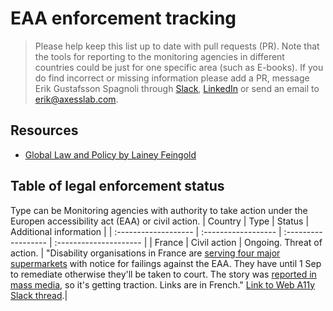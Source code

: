 # EAA enforcement tracking
> Please help keep this list up to date with pull requests (PR).
> Note that the tools for reporting to the monitoring agencies in different countries could be just for one specific area (such as E-books). If you do find incorrect or missing information please add a PR, message Erik Gustafsson Spagnoli through [Slack](http://web-a11y.slack.com/), [LinkedIn](http://a11y.se/) or send an email to [erik@axesslab.com](mailto:erik@axesslab.com).

## Resources
- [Global Law and Policy by Lainey Feingold](https://www.lflegal.com/global-law-and-policy/)

## Table of legal enforcement status
Type can be Monitoring agencies with authority to take action under the Europen accessibility act (EAA) or civil action.
| Country              | Type                |  Status              | Additional information |
| :------------------- | :------------------ |  :------------------ | :--------------------- |
| France | Civil action |  Ongoing. Threat of action. | "Disability organisations in France are [serving four major supermarkets](https://droitpluriel.fr/mise-en-demeure-des-entreprises-auchan-carrefour-e-leclerc-et-picard-surgeles-de-se-conformer-a-leur-obligation-daccessibilite-numerique-pour-leurs-services-de-courses-en-ligne/) with notice for failings against the EAA. They have until 1 Sep to remediate otherwise they'll be taken to court. The story was [reported in mass media](https://www.lefigaro.fr/conso/e-leclerc-carrefour-picard-et-auchan-mis-en-demeure-pour-la-non-accessibilite-de-leurs-sites-aux-malvoyants-20250711), so it's getting traction. Links are in French." [Link to Web A11y Slack thread](https://web-a11y.slack.com/archives/CP6NHEEKD/p1752824021804309?thread_ts=1752824021.804309&cid=CP6NHEEKD).|
